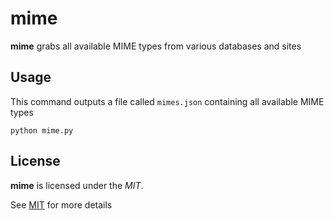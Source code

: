 # mime
**mime** grabs all available MIME types from various databases and sites

## Usage
This command outputs a file called `mimes.json` containing all available MIME types

`python mime.py`

## License
**mime** is licensed under the *MIT*.

See [MIT](https://github.com/ZimCodes/bonus/blob/main/LICENSE) for more details